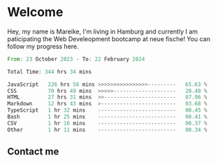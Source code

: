 # Welcome

Hey, my name is Mareike, I'm living in Hamburg and currently I am paticipating the Web Develeopment bootcamp at neue fische!
You can follow my progress here.

<!--START_SECTION:waka-->

```rust
From: 23 October 2023 - To: 22 February 2024

Total Time: 344 hrs 34 mins

JavaScript   226 hrs 56 mins >>>>>>>>>>>>>>>>---------   65.63 %
CSS          70 hrs 49 mins  >>>>>--------------------   20.48 %
HTML         27 hrs 31 mins  >>-----------------------   07.96 %
Markdown     12 hrs 43 mins  >------------------------   03.68 %
TypeScript   1 hr 32 mins    -------------------------   00.45 %
Bash         1 hr 25 mins    -------------------------   00.41 %
CSV          1 hr 16 mins    -------------------------   00.37 %
Other        1 hr 11 mins    -------------------------   00.34 %
```

<!--END_SECTION:waka-->

## Contact me



